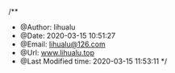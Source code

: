 
/**
 * @Author: lihualu
 * @Date:   2020-03-15 10:51:27
 * @Email:  lihualu@126.com
 * @Url:    www.lihualu.top
 * @Last Modified time: 2020-03-15 11:53:11
 */
